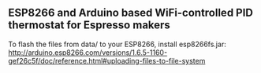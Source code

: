 ESP8266 and Arduino based WiFi-controlled PID thermostat for Espresso makers
-----------------------------------------------------------------------------

To flash the files from data/ to your ESP8266, install esp8266fs.jar:
http://arduino.esp8266.com/versions/1.6.5-1160-gef26c5f/doc/reference.html#uploading-files-to-file-system
